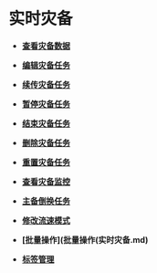 # 实时灾备<a name="drs_03_0023"></a>

-   **[查看灾备数据](查看灾备数据.md)**  

-   **[编辑灾备任务](编辑灾备任务.md)**  

-   **[续传灾备任务](续传灾备任务.md)**  

-   **[暂停灾备任务](暂停灾备任务.md)**  

-   **[结束灾备任务](结束灾备任务.md)**  

-   **[删除灾备任务](删除灾备任务.md)**  

-   **[重置灾备任务](重置灾备任务.md)**  

-   **[查看灾备监控](查看灾备监控.md)**  

-   **[主备倒换任务](主备倒换任务.md)**  

-   **[修改流速模式](修改流速模式(实时灾备).md)**  

-   **[批量操作](批量操作(实时灾备.md)**  

-   **[标签管理](标签管理（灾备）.md)**  


